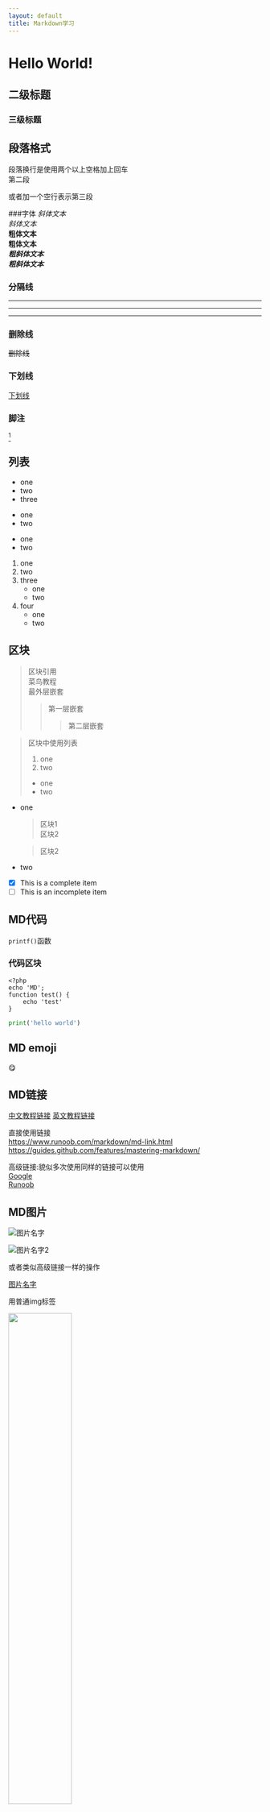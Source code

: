 ```yaml
---
layout: default
title: Markdown学习
---
```



# Hello World!
## 二级标题
### 三级标题

## 段落格式
段落换行是使用两个以上空格加上回车    
第二段

或者加一个空行表示第三段

###字体
*斜体文本*   
_斜体文本_   
**粗体文本**   
__粗体文本__   
***粗斜体文本***   
___粗斜体文本___   
    
### 分隔线

***

* * *

---

### 删除线
~~删除线~~

### 下划线
<u>下划线</u>

### 脚注
[^脚注]

[^脚注]:ll


## 列表

* one
* two
* three

+ one
+ two

- one
- two   

1. one
2. two
3. three    
    - one   
    - two    
4. four    
    - one    
    - two    
     
## 区块
> 区块引用    
> 菜鸟教程    
> 最外层嵌套    
>> 第一层嵌套
>>>第二层嵌套


> 区块中使用列表
> 1. one
> 2. two
> + one
> + two

* one
    > 区块1       
         区块2      
  
    > 区块2
      
* two

- [x] This is a complete item
- [ ] This is an incomplete item

## MD代码
`printf()`函数

### 代码区块
    <?php
    echo 'MD';
    function test() {
        echo 'test'
    }
    
    

```python
print('hello world')
```

## MD emoji

:yum:


## MD链接
[中文教程链接](https://www.runoob.com/markdown/md-link.html)
[英文教程链接](https://guides.github.com/features/mastering-markdown/)

直接使用链接    
<https://www.runoob.com/markdown/md-link.html>
<https://guides.github.com/features/mastering-markdown/>

高级链接:貌似多次使用同样的链接可以使用    
[Google][1]    
[Runoob][runoob]    

[1]: http://www.google.com/
[runoob]: http://www.runoob.com/


## MD图片
![图片名字](https://octodex.github.com/images/yaktocat.png)

![图片名字2](https://octodex.github.com/images/yaktocat.png "属性")

或者类似高级链接一样的操作

[图片名字][2]

[2]: https://octodex.github.com/images/yaktocat.png

用普通img标签

<img src="https://octodex.github.com/images/yaktocat.png" width="50%">


## MD表格

| 表头 | 表头 |
| ---- | ---- |
| 单元格 | 单元格 |
| 单元格 | 单元格 |
 
 
|  左对齐   |  右对齐   |  居中对齐   |
| :---- | ----: | :----:|
|  单元格   |  单元格   |  单元格   |
|  单元格   |  单元格   |  单元格   |


## MD高级技巧
### 支持的HTML元素

### 转义

**文本加粗**

\*\*正常显示星号\*\*

\{}

\*

\ #

\!

### 公式

$$
\mathbf{V}_1 \times \mathbf{V}_2 =  \begin{vmatrix} 
\mathbf{i} & \mathbf{j} & \mathbf{k} \\
\frac{\partial X}{\partial u} &  \frac{\partial Y}{\partial u} & 0 \\
\frac{\partial X}{\partial v} &  \frac{\partial Y}{\partial v} & 0 \\
\end{vmatrix}
${$tep1}{\style{visibility:hidden}{(x+1)(x+1)}}
$$


## MD流程图


```mermaid
graph LR
A[方形] -->B(圆角)
    B --> C{条件a}
    C -->|a=1| D[结果1]
    C -->|a=2| E[结果2]
    F[横向流程图]
```

